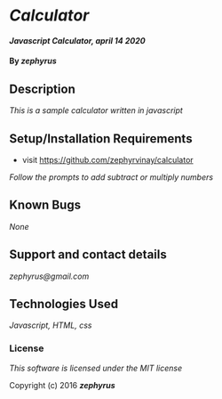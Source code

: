# _Calculator_

#### _Javascript Calculator, april 14 2020_

#### By _**zephyrus**_

## Description

_This is a sample calculator written in javascript_

## Setup/Installation Requirements

* visit https://github.com/zephyrvinay/calculator


_Follow the prompts to add subtract or multiply numbers_

## Known Bugs

_None_

## Support and contact details

_zephyrus@gmail.com_

## Technologies Used

_Javascript, HTML, css_

### License

*This software is licensed under the MIT license*

Copyright (c) 2016 **_zephyrus_**